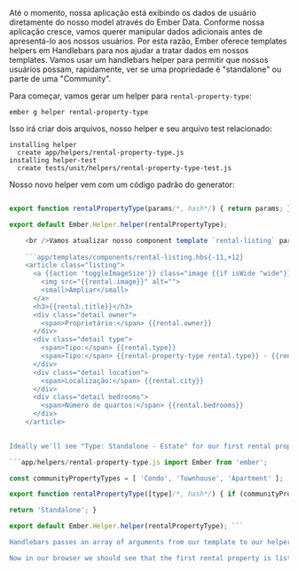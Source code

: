 Até o momento, nossa aplicação está exibindo os dados de usuário diretamente do nosso model através do Ember Data. Conforme nossa aplicação cresce, vamos querer manipular dados adicionais antes de apresentá-lo aos nossos usuários. Por esta razão, Ember oferece templates helpers em Handlebars para nos ajudar a tratar dados em nossos templates. Vamos usar um handlebars helper para permitir que nossos usuários possam, rapidamente, ver se uma propriedade é "standalone" ou parte de uma "Community".

Para começar, vamos gerar um helper para `rental-property-type`:

```shell
ember g helper rental-property-type
```

Isso irá criar dois arquivos, nosso helper e seu arquivo test relacionado:

```shell
installing helper
  create app/helpers/rental-property-type.js
installing helper-test
  create tests/unit/helpers/rental-property-type-test.js
```

Nosso novo helper vem com um código padrão do generator:

```app/helpers/rental-property-type.js import Ember from 'ember';

export function rentalPropertyType(params/*, hash*/) { return params; }

export default Ember.Helper.helper(rentalPropertyType);

    <br />Vamos atualizar nosso component template `rental-listing` para usar nosso novo helper e passar para o helper o parâmetro `rental.type`:
    
    ```app/templates/components/rental-listing.hbs{-11,+12}
    <article class="listing">
      <a {{action 'toggleImageSize'}} class="image {{if isWide "wide"}}">
        <img src="{{rental.image}}" alt="">
        <small>Ampliar</small>
      </a>
      <h3>{{rental.title}}</h3>
      <div class="detail owner">
        <span>Proprietário:</span> {{rental.owner}}
      </div>
      <div class="detail type">
        <span>Tipo:</span> {{rental.type}}
        <span>Tipo:</span> {{rental-property-type rental.type}} - {{rental.type}}
      </div>
      <div class="detail location">
        <span>Localização:</span> {{rental.city}}
      </div>
      <div class="detail bedrooms">
        <span>Número de quartos:</span> {{rental.bedrooms}}
      </div>
    </article>
    

Ideally we'll see "Type: Standalone - Estate" for our first rental property. Instead, our default template helper is returning back our `rental.type` values. Let's update our helper to look if a property exists in an array of `communityPropertyTypes`, if so, we'll return either `'Community'` or `'Standalone'`:

```app/helpers/rental-property-type.js import Ember from 'ember';

const communityPropertyTypes = [ 'Condo', 'Townhouse', 'Apartment' ];

export function rentalPropertyType([type]/*, hash*/) { if (communityPropertyTypes.includes(type)) { return 'Community'; }

return 'Standalone'; }

export default Ember.Helper.helper(rentalPropertyType); ```

Handlebars passes an array of arguments from our template to our helper. We are using ES2015 destructuring to get the first item in the array and name it `type`. Then we can check to see if `type` exists in our `communityPropertyTypes` array.

Now in our browser we should see that the first rental property is listed as "Standalone", while the other two are listed as "Community".
